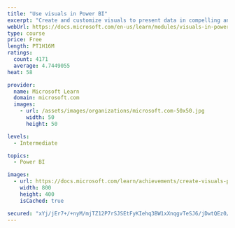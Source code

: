 ```yaml
---
title: "Use visuals in Power BI"
excerpt: "Create and customize visuals to present data in compelling and insightful ways."
webUrl: https://docs.microsoft.com/en-us/learn/modules/visuals-in-power-bi/
type: course
price: Free
length: PT1H16M
ratings:
  count: 4171
  average: 4.7449055
heat: 58

provider:
  name: Microsoft Learn
  domain: microsoft.com
  images:
    - url: /assets/images/organizations/microsoft.com-50x50.jpg
      width: 50
      height: 50

levels:
  - Intermediate

topics:
  - Power BI

images:
  - url: https://docs.microsoft.com/learn/achievements/create-visuals-power-bi-desktop-social.png
    width: 800
    height: 400
    isCached: true

secured: "xYj/jEr7+/+nyM/mjTZ12P7rSJSEtFyKIehq3BW1xXnqgvTeSJ6/jDwtQEz0/DybJpwwufsmyW0IsPJLtkxkogcm53VeyLLqu5DSNFfBK1KBSpQmwmafTvWaKJzKeddjvJEtmOSiHZdiuVP4tZHJzkBnu/C9xsXoUd/FHDIdfLgwe6ZnQDbv9mYcAYvklu+iU4W0vOaLD8pKZH+6+BUAqsTzFvZ72XY1hgwBeMNRx4WBPXsBfn0eILAtlZ65EsdjTZ1gbB/DNSWIWP8oIFXVTzzSl7kTNmRA35xu1/HXT6Ke5nSK62U1xuFnM3K2u10GvtvSZmdgWEL8899F6AaxYqd9yl4+nbQHsSwXb149SB0tSzIFhzK2r+4YFjB54DXEoQ9zmwnnEPmyMw3RRiYMUg9ERH1tjRPDXT6u3SD4gEc=;IEwxCos133/hXjl9wIHeag=="
---
```


